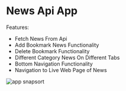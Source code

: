 # News Api App

Features:
* Fetch News From Api
* Add Bookmark News Functionality
* Delete Bookmark Functionality
* Different Category News On Different Tabs
* Bottom Navigation Functionality
* Navigation to Live Web Page of News

![app snapsort](./Screenshots/Google%20Pixel%204%20XL%20Presentation.png)

